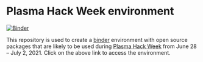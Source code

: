 # Plasma Hack Week environment

[![Binder](https://mybinder.org/badge_logo.svg)](https://mybinder.org/v2/gh/PlasmaPy/hack-week-environment-2021/HEAD)

This repository is used to create a
[binder](https://binder.readthedocs.io/en/latest/)
environment with open source packages that are likely to be used
during [Plasma Hack Week](https://hack.plasmapy.org/) from
June 28 – July 2, 2021.  Click on the above link to access the
environment.
